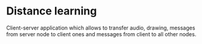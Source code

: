 # Distance learning

Client-server application which allows to transfer audio, drawing, messages from server node to client ones and messages from client to all other nodes.
